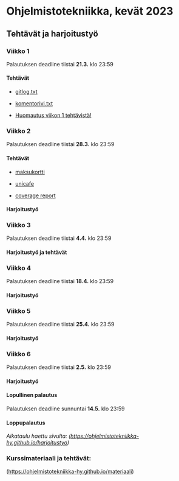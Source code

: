 # Ohjelmistotekniikka, kevät 2023

## Tehtävät ja harjoitustyö

### Viikko 1
Palautuksen deadline tiistai __21.3.__ klo 23:59
#### Tehtävät
- [gitlog.txt](https://github.com/SaijaGit/ot-harjoitustyo/blob/main/laskarit/viikko1/gitlog.txt)

- [komentorivi.txt](https://github.com/SaijaGit/ot-harjoitustyo/blob/main/laskarit/viikko1/komentorivi.txt)

- [Huomautus viikon 1 tehtävistä!](https://github.com/SaijaGit/ot-harjoitustyo/blob/main/laskarit/viikko1/Huomautus%20viikon%201%20teht%C3%A4vist%C3%A4!)


### Viikko 2
Palautuksen deadline tiistai __28.3.__ klo 23:59
#### Tehtävät
- [maksukortti](https://github.com/SaijaGit/ot-harjoitustyo/tree/main/laskarit/viikko2/maksukortti)

- [unicafe](https://github.com/SaijaGit/ot-harjoitustyo/tree/main/laskarit/viikko2/unicafe)

- [coverage report](https://github.com/SaijaGit/ot-harjoitustyo/blob/main/laskarit/viikko2/Screenshot%202023-03-23%20at%2003-09-46%20Coverage%20report.png)

#### Harjoitustyö



### Viikko 3
Palautuksen deadline tiistai __4.4.__ klo 23:59
#### Harjoitustyö ja tehtävät



### Viikko 4
Palautuksen deadline tiistai __18.4.__ klo 23:59
#### Harjoitustyö



### Viikko 5
Palautuksen deadline tiistai __25.4.__ klo 23:59
#### Harjoitustyö



### Viikko 6
Palautuksen deadline tiistai __2.5.__ klo 23:59
#### Harjoitustyö



#### Lopullinen palautus
Palautuksen deadline sunnuntai __14.5.__ klo 23:59
#### Loppupalautus



_Aikataulu haettu sivulta: (https://ohjelmistotekniikka-hy.github.io/harjoitustyo)_



### Kurssimateriaali ja tehtävät:
(https://ohjelmistotekniikka-hy.github.io/materiaali)
